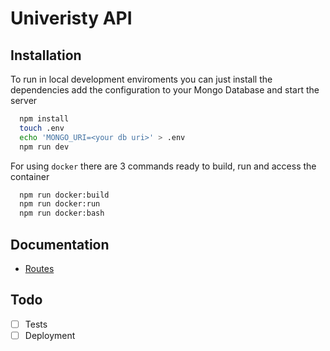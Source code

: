# Univeristy API

## Installation

To run in local development enviroments you can just install the dependencies add the configuration 
to your Mongo Database and start the server
```bash
  npm install
  touch .env
  echo 'MONGO_URI=<your db uri>' > .env
  npm run dev
```

For using `docker` there are 3 commands ready to build, run and access the container
```bash
  npm run docker:build
  npm run docker:run
  npm run docker:bash
```

## Documentation
- [Routes](https://github.com/littlecastrum/university-api/wiki/Routes)


## Todo
- [ ] Tests
- [ ] Deployment